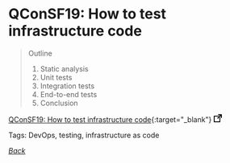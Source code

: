 # QConSF19: How to test infrastructure code

> Outline
> 1. Static analysis
> 2. Unit tests
> 3. Integration tests
> 4. End-to-end tests
> 5. Conclusion

[QConSF19: How to test infrastructure code](https://qconsf.com/system/files/presentation-slides/qconsf2019-yevgeniy-brikman-automated-testing-for-terraform-docker-packer-kubernetes-and-more.pdf){:target="_blank"} ![external redirect](../../img/ext-redir.png)

Tags: DevOps, testing, infrastructure as code

[_Back_](../)
